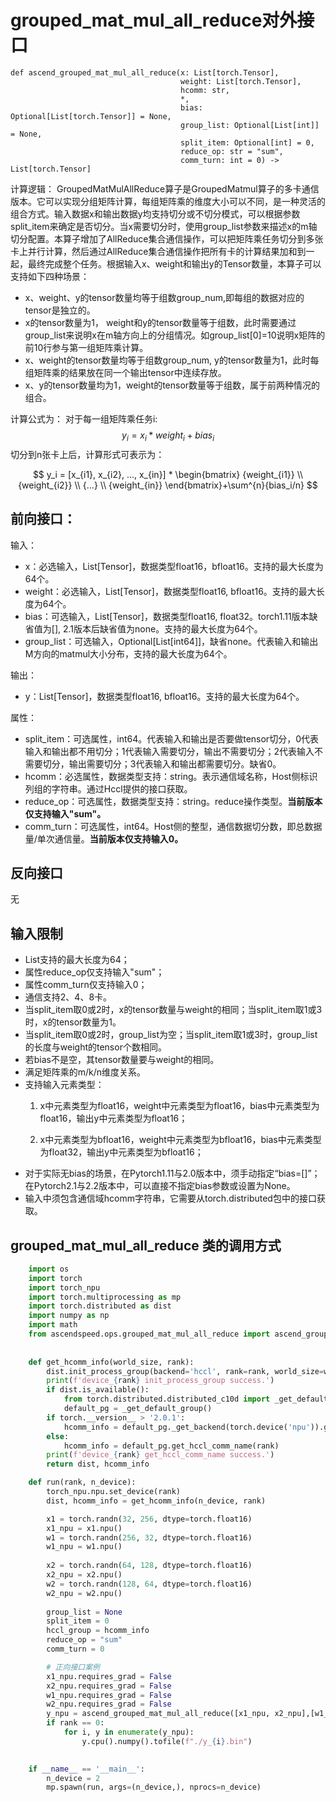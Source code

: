 # grouped_mat_mul_all_reduce对外接口
```
def ascend_grouped_mat_mul_all_reduce(x: List[torch.Tensor],
                                      weight: List[torch.Tensor],
                                      hcomm: str,
                                      *,
                                      bias: Optional[List[torch.Tensor]] = None,
                                      group_list: Optional[List[int]] = None,
                                      split_item: Optional[int] = 0,
                                      reduce_op: str = "sum",
                                      comm_turn: int = 0) -> List[torch.Tensor]
```

计算逻辑：
GroupedMatMulAllReduce算子是GroupedMatmul算子的多卡通信版本。它可以实现分组矩阵计算，每组矩阵乘的维度大小可以不同，是一种灵活的组合方式。输入数据x和输出数据y均支持切分或不切分模式，可以根据参数split_item来确定是否切分。当x需要切分时，使用group_list参数来描述x的m轴切分配置。本算子增加了AllReduce集合通信操作，可以把矩阵乘任务切分到多张卡上并行计算，然后通过AllReduce集合通信操作把所有卡的计算结果加和到一起，最终完成整个任务。根据输入x、weight和输出y的Tensor数量，本算子可以支持如下四种场景：
- x、weight、y的tensor数量均等于组数group_num,即每组的数据对应的tensor是独立的。
- x的tensor数量为1， weight和y的tensor数量等于组数，此时需要通过group_list来说明x在m轴方向上的分组情况。如group_list[0]=10说明x矩阵的前10行参与第一组矩阵乘计算。
- x、weight的tensor数量均等于组数group_num, y的tensor数量为1，此时每组矩阵乘的结果放在同一个输出tensor中连续存放。
- x、y的tensor数量均为1，weight的tensor数量等于组数，属于前两种情况的组合。

计算公式为：
对于每一组矩阵乘任务i: $$y_i = x_i * weight_i + bias_i$$
切分到n张卡上后，计算形式可表示为：

$$
y_i = [x_{i1}, x_{i2}, ..., x_{in}] *
\begin{bmatrix}
{weight_{i1}} \\
{weight_{i2}} \\
{...} \\
{weight_{in}}
\end{bmatrix}+\sum^{n}{bias_i/n}
$$

## 前向接口：
输入：
- x：必选输入，List[Tensor]，数据类型float16，bfloat16。支持的最大长度为64个。
- weight：必选输入，List[Tensor]，数据类型float16, bfloat16。支持的最大长度为64个。
- bias：可选输入，List[Tensor]，数据类型float16, float32。torch1.11版本缺省值为[], 2.1版本后缺省值为none。支持的最大长度为64个。
- group_list：可选输入，Optional[List[int64]]，缺省none。代表输入和输出M方向的matmul大小分布，支持的最大长度为64个。

输出：
- y：List[Tensor]，数据类型float16, bfloat16。支持的最大长度为64个。

属性：
- split_item：可选属性，int64。代表输入和输出是否要做tensor切分，0代表输入和输出都不用切分；1代表输入需要切分，输出不需要切分；2代表输入不需要切分，输出需要切分；3代表输入和输出都需要切分。缺省0。
- hcomm：必选属性，数据类型支持：string。表示通信域名称，Host侧标识列组的字符串。通过Hccl提供的接口获取。
- reduce_op：可选属性，数据类型支持：string。reduce操作类型。**当前版本仅支持输入"sum"。**
- comm_turn：可选属性，int64。Host侧的整型，通信数据切分数，即总数据量/单次通信量。**当前版本仅支持输入0。**


## 反向接口
无

## 输入限制
- List支持的最大长度为64； 
- 属性reduce_op仅支持输入"sum"；
- 属性comm_turn仅支持输入0；
- 通信支持2、4、8卡。
- 当split_item取0或2时，x的tensor数量与weight的相同；当split_item取1或3时，x的tensor数量为1。
- 当split_item取0或2时，group_list为空；当split_item取1或3时，group_list的长度与weight的tensor个数相同。
- 若bias不是空，其tensor数量要与weight的相同。
- 满足矩阵乘的m/k/n维度关系。
- 支持输入元素类型：
  1. x中元素类型为float16，weight中元素类型为float16，bias中元素类型为float16，输出y中元素类型为float16；

  2. x中元素类型为bfloat16，weight中元素类型为bfloat16，bias中元素类型为float32，输出y中元素类型为bfloat16；
- 对于实际无bias的场景，在Pytorch1.11与2.0版本中，须手动指定“bias=[]”；在Pytorch2.1与2.2版本中，可以直接不指定bias参数或设置为None。
- 输入中须包含通信域hcomm字符串，它需要从torch.distributed包中的接口获取。

## grouped_mat_mul_all_reduce 类的调用方式
```python
    import os
    import torch
    import torch_npu
    import torch.multiprocessing as mp
    import torch.distributed as dist
    import numpy as np
    import math
	from ascendspeed.ops.grouped_mat_mul_all_reduce import ascend_grouped_mat_mul_all_reduce
    
    
    def get_hcomm_info(world_size, rank):
        dist.init_process_group(backend='hccl', rank=rank, world_size=world_size, init_method='tcp://127.0.0.1:5001')
        print(f'device_{rank} init_process_group success.')
        if dist.is_available():
            from torch.distributed.distributed_c10d import _get_default_group
            default_pg = _get_default_group()
        if torch.__version__ > '2.0.1':
            hcomm_info = default_pg._get_backend(torch.device('npu')).get_hccl_comm_name(rank)
        else:
            hcomm_info = default_pg.get_hccl_comm_name(rank)
        print(f'device_{rank} get_hccl_comm_name success.')
        return dist, hcomm_info

    def run(rank, n_device):
        torch_npu.npu.set_device(rank)
        dist, hcomm_info = get_hcomm_info(n_device, rank)

        x1 = torch.randn(32, 256, dtype=torch.float16)
        x1_npu = x1.npu()
        w1 = torch.randn(256, 32, dtype=torch.float16)
        w1_npu = w1.npu()
        
        x2 = torch.randn(64, 128, dtype=torch.float16)
        x2_npu = x2.npu()
        w2 = torch.randn(128, 64, dtype=torch.float16)
        w2_npu = w2.npu()
        
        group_list = None
        split_item = 0
        hccl_group = hcomm_info
        reduce_op = "sum"
        comm_turn = 0

        # 正向接口案例
        x1_npu.requires_grad = False
        x2_npu.requires_grad = False
        w1_npu.requires_grad = False
        w2_npu.requires_grad = False
        y_npu = ascend_grouped_mat_mul_all_reduce([x1_npu, x2_npu],[w1_npu, w2_npu], hccl_group, bias=[], group_list=group_list, split_item=split_item, reduce_op=reduce_op, comm_turn=comm_turn)
        if rank == 0:
            for i, y in enumerate(y_npu):
                y.cpu().numpy().tofile(f"./y_{i}.bin")
    

    if __name__ == '__main__':
        n_device = 2
        mp.spawn(run, args=(n_device,), nprocs=n_device)
        
```
